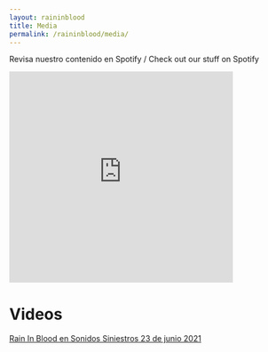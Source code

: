 ```yaml
---
layout: raininblood
title: Media
permalink: /raininblood/media/
---
```


Revisa nuestro contenido en Spotify / Check out our stuff on Spotify

<iframe src="https://open.spotify.com/embed/album/6K8isg92TXanFqAIQxveI9" width="80%" height="380" frameborder="0" allowtransparency="true" allow="encrypted-media"></iframe>

# Videos

[Rain In Blood en Sonidos Siniestros 23 de junio 2021](https://fb.watch/a27XB07xjZ/)